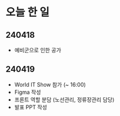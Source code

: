 # 오늘 한 일 

## 240418
- 예비군으로 인한 공가

## 240419
- World IT Show 참가 (~ 16:00)
- Figma 작성
- 프론트 역할 분담 (노선관리, 정류장관리 담당)
- 발표 PPT 작성
